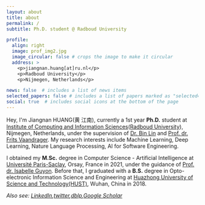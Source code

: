 ```yaml
---
layout: about
title: about
permalink: /
subtitle: Ph.D. student @ Radboud University

profile:
  align: right
  image: prof_img2.jpg
  image_circular: false # crops the image to make it circular
  address: >
    <p>jiangnan.huang[at]ru.nl</p>
    <p>Radboud University</p>
    <p>Nijmegen, Netherlands</p>

news: false  # includes a list of news items
selected_papers: false # includes a list of papers marked as "selected={true}"
social: true  # includes social icons at the bottom of the page
---
```


Hey, I'm Jiangnan HUANG(黄 江南), currently a 1st year **Ph.D.** student at [Institute of Computing and Information Sciences](https://www.ru.nl/icis/)([Radboud University](https://www.ru.nl/)), Nijmegen, Netherlands, under the supervision of [Dr. Bin Lin](https://binlin.info/index.html) and [Prof. dr. Frits Vaandrager](http://www.cs.ru.nl/F.Vaandrager/). My research interests include Machine Learning, Deep Learning, Nature Language Processing, AI for Software Engineering.

I obtained my **M.Sc.** degree in Computer Science - Artificial Intelligence at [Université Paris-Saclay](https://www.universite-paris-saclay.fr/), Orsay, France in 2021, under the guidance of [Prof. dr. Isabelle Guyon](https://guyon.chalearn.org/). Before that, I graduated with a **B.S.** degree in Opto-electronic Information Science and Engineering at [Huazhong University of Science and Technology(HUST)](http://english.hust.edu.cn/), Wuhan, China in 2018.

*Also see: [LinkedIn](https://www.linkedin.com/in/jiangnan-huang-bb798b182/),[twitter](https://twitter.com/jiangnan_h),[dblp](https://dblp.org/pid/198/9841-1.html),[Google Scholar](https://scholar.google.com/citations?user=GUY1R9QAAAAJ&hl=en)*
